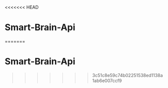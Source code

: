 <<<<<<< HEAD
# Smart-Brain-Api
=======
# Smart-Brain-Api
>>>>>>> 3c51c8e59c74b02251538ed1138a1ab6e007ccf9
